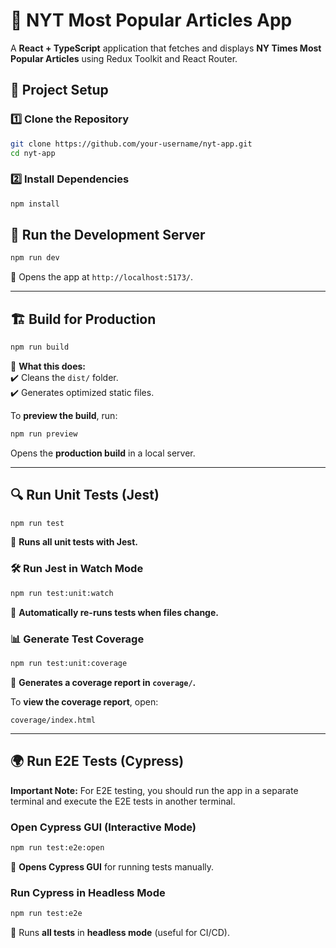 # 📰 NYT Most Popular Articles App

A **React + TypeScript** application that fetches and displays **NY Times Most Popular Articles** using Redux Toolkit and React Router.

## 📂 Project Setup

### 1️⃣ **Clone the Repository**

```sh
git clone https://github.com/your-username/nyt-app.git
cd nyt-app
```

### 2️⃣ **Install Dependencies**

```sh
npm install
```

## 🚀 **Run the Development Server**

```sh
npm run dev
```

📌 Opens the app at `http://localhost:5173/`.

---

## 🏗️ **Build for Production**

```sh
npm run build
```

📌 **What this does:**  
✔️ Cleans the `dist/` folder.  
✔️ Generates optimized static files.

To **preview the build**, run:

```sh
npm run preview
```

Opens the **production build** in a local server.

---

## 🔍 **Run Unit Tests (Jest)**

```sh
npm run test
```

📌 **Runs all unit tests with Jest.**

### **🛠️ Run Jest in Watch Mode**

```sh
npm run test:unit:watch
```

📌 **Automatically re-runs tests when files change.**

### **📊 Generate Test Coverage**

```sh
npm run test:unit:coverage
```

📌 **Generates a coverage report in `coverage/`.**

To **view the coverage report**, open:

```
coverage/index.html
```

---

## 🌍 **Run E2E Tests (Cypress)**

**Important Note:** For E2E testing, you should run the app in a separate terminal and execute the E2E tests in another terminal.

### **Open Cypress GUI (Interactive Mode)**

```sh
npm run test:e2e:open
```

📌 **Opens Cypress GUI** for running tests manually.

### **Run Cypress in Headless Mode**

```sh
npm run test:e2e
```

📌 Runs **all tests** in **headless mode** (useful for CI/CD).
